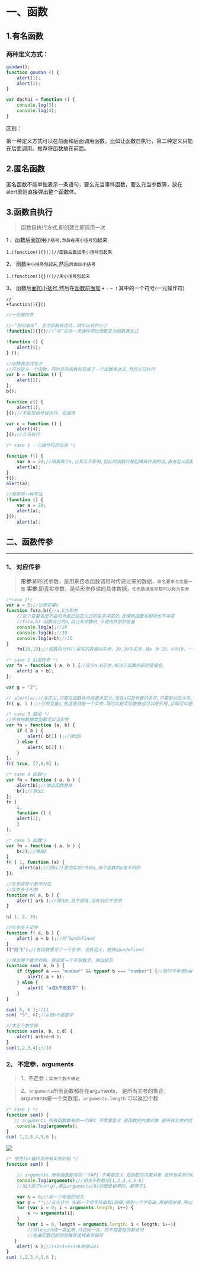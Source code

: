 # 一、函数

## 1.有名函数

### 两种定义方式：

```javascript
goudan();
function goudan () {
    alert(1);
    alert(2);
}

var dachui = function () {
    console.log(3);
    console.log(4);
}
```

区别：

第一种定义方式可以在前面和后面调用函数，比如让函数自执行，第二种定义只能在后面调用。推荐将函数放在前面。

## 2.匿名函数

匿名函数不能单独表示一条语句，要么充当事件函数，要么充当参数等，放在alert里则直接弹出整个函数体。

## 3.函数自执行

> 函数自执行方式,即创建立即调用一次

1 、函数后面加用`小括号,然后在用小括号包`起来

```
1.(function(){}())//函数后面加用小括号包起来
```

2、 函数`用小括号包起来`,然后`后面加小括号`

```
1.(function(){})()//用小括号包起来
```

3、 函数后[面加小括号](http://www),然后在[函数前面加](http://www) `+` `-` `~` `！`其中的一个符号(一元操作符)

```
//
+function(){}()
```



```javascript
//一元操作符

//~“按位取反”，变为函数表达式，就可以自执行了
!function(){}()//!“非”这些一元操作符让函数变为函数表达式

!function () {
    alert(5);
} ();
```



```javascript
//函数表达式写法
//可以定义一个函数，同时还将函数标变成了一个函数表达式,然后立马执行
var b = function () {
    alert(2);
};
b();

function c() {
    alert(3);
}();//不能加括号自执行，会报错

var c = function () {
    alert(4);
}();//立马执行
```



```javascript
/* case 1 一元操作符的应用 */

function f() {
    var a = 20;//隔离两个a,让其互不影响,但此时函数只是起隔离作用的话,再去定义函数名就显得比较多余
    alert(a);
}
f();
alert(a);

//推荐另一种写法
!function () {
    var a = 20;
    alert(a);
}();
    alert(a);
```



## 二、函数传参

------

### 1、 对应传参

> **形参**:即形式参数，是用来接收函数调用时传递过来的数据，`命名要求与变量一致` 
> **实参**:即真实参数，是给形参传递的具体数据，`任何数据类型都可以称为实参`

```javascript
/*case 1*/
var a = 5;//公用变量a
function fn(a,b){//a,b为形参
    //这个变量名是不会和外面已经定义过的名字冲突的,即使和函数名相同也不冲突
    //fn(a,b) 函数自己的a,自己有参数时,不使用外部的变量
    console.log(a);//20
    console.log(b);//10
    console.log(a+b);//30
}
	fn(20,10);//函数执行时()里写的数据叫实参。20,10为实参,且a 为 20，b为10，一一对应
```

```javascript
/* case 2 引用传参 */
var fn = function ( a, b ) {//定义a,b形参,相当于函数内部的变量名
    alert( a + b);
};

var g = "2";

// alert(a);//未定义,只要在函数体外就是未定义,而且a只是参数的名字,只要是对应关系,都可以叫a
fn( g, 5 );//引用变量g,在这里就是一个实参,既可以是实际数据也可以是引用,比如可以是css属性
```

```javascript
/* case 3 数组 */
//所有的数据类型都可以当实参
var fn = function (a, b) {
    if ( a ) {
        alert( b[1] );//弹出8
    } else {
        alert( b[2] );
    }
};
fn( true, [7,8,9] );

/* case 4 函数*/
var fn = function ( a, b ) {
	alert(b);//弹出函数整体
	b();//弹出1
};
fn (
	1,
	function () {
	alert(1);
	}
);

/* case 5 函数*/
var fn = function ( a, b ) {
    b(2);//弹窗2
}
fn ( 1, function (a) {
     alert(a);//把b(2)里的实参2传给a,两个函数的a是不同的
});
```

```javascript
//形参实参个数不对应
//实参多于形参
function n( a, b ) {
    alert( a+b );//弹出3,且不报错,没有对应不使用
}

n( 1, 2, 3);

//形参多于实参
function f( a, b ) {
	alert( a + b );//阿飞undefined
}
f("阿飞");//在函数里写了一个形参，没有定义，就弹出undefined

//弹出两个数字的和，假设某一个不是数字，弹出提示
function sum( a, b ) {
    if (typeof a === "number" && typeof b === "number") {//暂时不考虑NaN
        alert( a + b);
    } else {
        alert( "a或b不是数字" );
    }
}

sum( 5, 6 );//11
sum( "5", 6);//a或b不是数字

//求三个数字和
function sum(a, b, c,d) {
	alert( a+b+c+d );
}
sum(1,2,3,4);//10
```



### 2、 不定参，arguments

> 1、不定参：`实参个数不确定`

> 2、`arguments`所有函数都存在arguments， 是所有实参的集合，arguments是一个类数组，`arguments.length` 可以返回个数

```javascript
/* case 1 */
function sum() {
   // arguments 所有函数都有的一个API 不需要定义 是函数的内置对象 是所有实参的结合 是一个类数组(有下标取值,有length)
    console.log(arguments);
}
sum( 1,2,3,4,5,6 );
```

![](G:\WEB\JS精英实验班课堂操作&作业\笔记\pic\6.png)

```javascript
/* 使用for循环求所有实参的和 */
function sum() {

    // arguments 所有函数都有的一个API 不需要定义 是函数的内置对象 是所有实参的结合 是一个类数组(有下标取值,有length)
    console.log(arguments);//相当于伪数组[1,2,3,4,5,6]
    //加入给了sun(g),那么arguments[0]的值是相等的，都等于1

    var s = 0;//给一个存值的地方
    var s = "";//从左往右 先是一个空字符串和1拼接,得到一个字符串,再继续拼接,所以弹出123456
    for (var i = 0; i < arguments.length; i++) {
        s += arguments[i];
    }
    for (var i = 0, length = arguments.length; i < length; i++){
        //将length统一拿出来,只访问一次，而不需要每次都访问
        //在遍历数组的时候推荐这样去写循环
   } 
    alert( s );//1+2+3+4+5+6故弹出21
}
sum( 1,2,3,4,5,6 );
```


